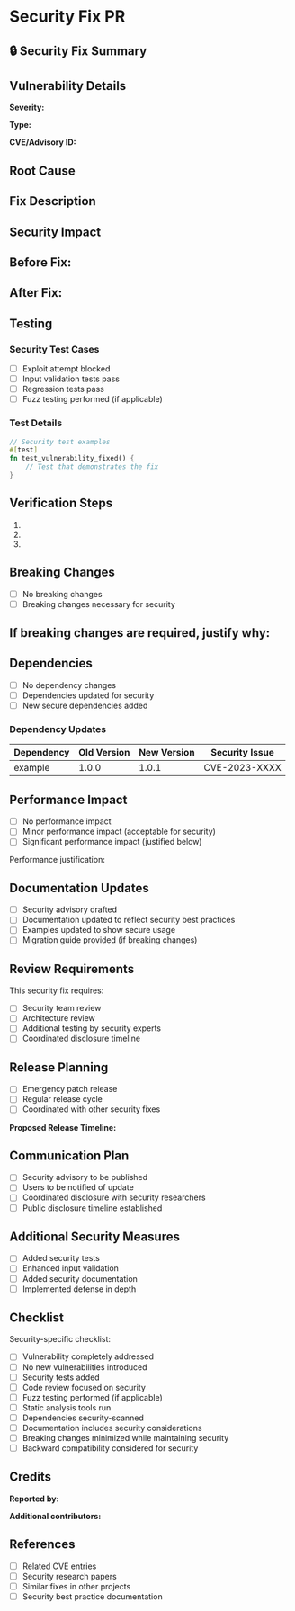 # Security Fix PR

## 🔒 Security Fix Summary

<!-- Provide a brief summary of the security fix -->

## Vulnerability Details

**Severity:** <!-- Critical / High / Medium / Low -->

**Type:** <!-- Memory Safety / Input Validation / etc. -->

**CVE/Advisory ID:** <!-- If applicable -->

## Root Cause

<!-- Describe what caused the vulnerability -->

## Fix Description

<!-- Describe how the vulnerability is fixed -->

## Security Impact

**Before Fix:**
- 

**After Fix:**
- 

## Testing

### Security Test Cases

- [ ] Exploit attempt blocked
- [ ] Input validation tests pass
- [ ] Regression tests pass
- [ ] Fuzz testing performed (if applicable)

### Test Details

```rust
// Security test examples
#[test]
fn test_vulnerability_fixed() {
    // Test that demonstrates the fix
}
```

## Verification Steps

1. 
2. 
3. 

## Breaking Changes

- [ ] No breaking changes
- [ ] Breaking changes necessary for security

If breaking changes are required, justify why:
- 

## Dependencies

- [ ] No dependency changes
- [ ] Dependencies updated for security
- [ ] New secure dependencies added

### Dependency Updates

<!-- List any security-related dependency updates -->

| Dependency | Old Version | New Version | Security Issue |
|------------|-------------|-------------|----------------|
| example    | 1.0.0       | 1.0.1       | CVE-2023-XXXX  |

## Performance Impact

- [ ] No performance impact
- [ ] Minor performance impact (acceptable for security)
- [ ] Significant performance impact (justified below)

Performance justification:
<!-- If there's a performance impact, explain why it's necessary -->

## Documentation Updates

- [ ] Security advisory drafted
- [ ] Documentation updated to reflect security best practices
- [ ] Examples updated to show secure usage
- [ ] Migration guide provided (if breaking changes)

## Review Requirements

This security fix requires:

- [ ] Security team review
- [ ] Architecture review
- [ ] Additional testing by security experts
- [ ] Coordinated disclosure timeline

## Release Planning

- [ ] Emergency patch release
- [ ] Regular release cycle
- [ ] Coordinated with other security fixes

**Proposed Release Timeline:**
<!-- When should this be released? -->

## Communication Plan

- [ ] Security advisory to be published
- [ ] Users to be notified of update
- [ ] Coordinated disclosure with security researchers
- [ ] Public disclosure timeline established

## Additional Security Measures

<!-- Any additional security measures taken -->

- [ ] Added security tests
- [ ] Enhanced input validation
- [ ] Added security documentation
- [ ] Implemented defense in depth

## Checklist

Security-specific checklist:

- [ ] Vulnerability completely addressed
- [ ] No new vulnerabilities introduced  
- [ ] Security tests added
- [ ] Code review focused on security
- [ ] Fuzz testing performed (if applicable)
- [ ] Static analysis tools run
- [ ] Dependencies security-scanned
- [ ] Documentation includes security considerations
- [ ] Breaking changes minimized while maintaining security
- [ ] Backward compatibility considered for security

## Credits

**Reported by:** <!-- Credit the security researcher if applicable -->

**Additional contributors:** <!-- List any contributors to the fix -->

## References

<!-- Links to relevant security information -->

- [ ] Related CVE entries
- [ ] Security research papers
- [ ] Similar fixes in other projects
- [ ] Security best practice documentation
